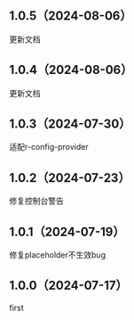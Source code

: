 ## 1.0.5（2024-08-06）
更新文档
## 1.0.4（2024-08-06）
更新文档
## 1.0.3（2024-07-30）
适配r-config-provider
## 1.0.2（2024-07-23）
修复控制台警告
## 1.0.1（2024-07-19）
修复placeholder不生效bug
## 1.0.0（2024-07-17）
first
